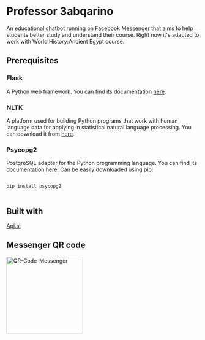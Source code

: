 # Professor 3abqarino
An educational chatbot running on <a href="http://m.me/Prof.3abq">Facebook Messenger</a> that aims to help students better study and understand their course. Right now it's adapted to work with World History:Ancient Egypt course.

## Prerequisites
### Flask
A Python web framework. You can find its documentation <a href="http://flask.pocoo.org/docs/0.12/">here</a>.

### NLTK
A platform used for building Python programs that work with human language data for applying in statistical natural language processing. You can download it from <a href="https://pypi.python.org/pypi/nltk">here</a>.

### Psycopg2
PostgreSQL adapter for the Python programming language. You can find its documentation <a href="http://initd.org/psycopg/docs/">here</a>.
Can be easily downloaded using pip:
<pre>
<code>
pip install psycopg2
</code>
</pre>



## Built with
<a href="https://api.ai">Api.ai</a>


## Messenger QR code
<img src="http://www.mediafire.com/convkey/0309/a3q99odjazxromuzg.jpg" alt="QR-Code-Messenger" width="200" height="200">

